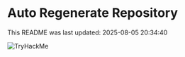 # Auto Regenerate Repository

This README was last updated: 2025-08-05 20:34:40

 ![TryHackMe](https://tryhackme.com/badge/533634)